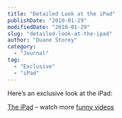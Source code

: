 ```yaml
---
title: "Detailed Look at the iPad"
publishDate: "2010-01-29"
modifiedDate: "2010-01-29"
slug: "detailed-look-at-the-ipad"
author: "Duane Storey"
category:
  - "Journal"
tag:
  - "Exclusive"
  - "iPad"
---
```


Here’s an exclusive look at the iPad:

[The iPad](http://www.funnyordie.co.uk/videos/167d70800c/the-ipad "from FoD Team UK") – watch more [funny videos](http://www.funnyordie.co.uk/ "on Funny or Die UK")